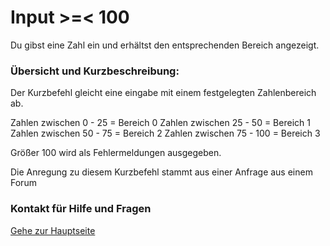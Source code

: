 # Input >=< 100

Du gibst eine Zahl ein und erhältst den entsprechenden Bereich angezeigt.

###  Übersicht und Kurzbeschreibung:

Der Kurzbefehl gleicht eine eingabe mit einem festgelegten Zahlenbereich ab.

Zahlen zwischen  0 - 25   = Bereich 0
Zahlen zwischen 25 - 50   = Bereich 1
Zahlen zwischen 50 - 75   = Bereich 2
Zahlen zwischen 75 - 100  = Bereich 3

Größer 100 wird als Fehlermeldungen ausgegeben.

Die Anregung zu diesem Kurzbefehl stammt aus einer Anfrage aus einem Forum

### Kontakt für Hilfe und Fragen

[Gehe zur Hauptseite](https://github.com/P8DFxKfyJB/MeinUpdatKit/blob/master/README.md)
